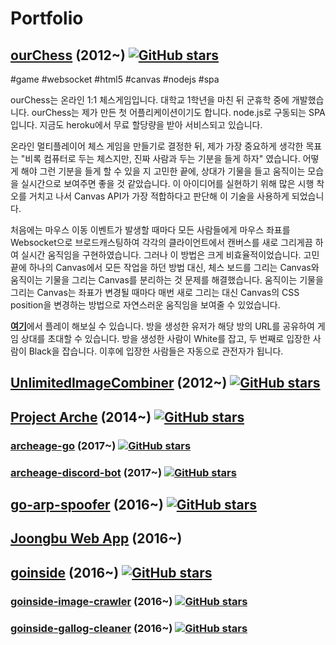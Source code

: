 # Portfolio

## [ourChess](https://github.com/geeksbaek/ourChess) (2012~) [![GitHub stars](https://img.shields.io/github/stars/geeksbaek/ourChess.svg?style=social&label=Star)](https://github.com/geeksbaek/ourChess)

#game #websocket #html5 #canvas #nodejs #spa

ourChess는 온라인 1:1 체스게임입니다. 대학교 1학년을 마친 뒤 군휴학 중에 개발했습니다. ourChess는 제가 만든 첫 어플리케이션이기도 합니다. node.js로 구동되는 SPA입니다. 지금도 heroku에서 무료 할당량을 받아 서비스되고 있습니다.

온라인 멀티플레이어 체스 게임을 만들기로 결정한 뒤, 제가 가장 중요하게 생각한 목표는 "비록 컴퓨터로 두는 체스지만, 진짜 사람과 두는 기분을 들게 하자" 였습니다. 어떻게 해야 그런 기분을 들게 할 수 있을 지 고민한 끝에, 상대가 기물을 들고 움직이는 모습을 실시간으로 보여주면 좋을 것 같았습니다. 이 아이디어를 실현하기 위해 많은 시행 착오를 거치고 나서 Canvas API가 가장 적합하다고 판단해 이 기술을 사용하게 되었습니다.

처음에는 마우스 이동 이벤트가 발생할 때마다 모든 사람들에게 마우스 좌표를 Websocket으로 브로드캐스팅하여 각각의 클라이언트에서 캔버스를 새로 그리게끔 하여 실시간 움직임을 구현하였습니다. 그러나 이 방법은 크게 비효율적이었습니다. 고민 끝에 하나의 Canvas에서 모든 작업을 하던 방법 대신, 체스 보드를 그리는 Canvas와 움직이는 기물을 그리는 Canvas를 분리하는 것 문제를 해결했습니다. 움직이는 기물을 그리는 Canvas는 좌표가 변경될 때마다 매번 새로 그리는 대신 Canvas의 CSS position을 변경하는 방법으로 자연스러운 움직임을 보여줄 수 있었습니다.

[**여기**](https://ourchess.herokuapp.com/)에서 플레이 해보실 수 있습니다. 방을 생성한 유저가 해당 방의 URL를 공유하여 게임 상대를 초대할 수 있습니다. 방을 생성한 사람이 White를 잡고, 두 번째로 입장한 사람이 Black을 잡습니다. 이후에 입장한 사람들은 자동으로 관전자가 됩니다.

## [UnlimitedImageCombiner](https://github.com/geeksbaek/UnlimitedImageCombiner) (2012~) [![GitHub stars](https://img.shields.io/github/stars/geeksbaek/UnlimitedImageCombiner.svg?style=social&label=Star)](https://github.com/geeksbaek/UnlimitedImageCombiner)

## [Project Arche](https://github.com/geeksbaek/Project-Arche) (2014~) [![GitHub stars](https://img.shields.io/github/stars/geeksbaek/Project-Arche.svg?style=social&label=Star)](https://github.com/geeksbaek/Project-Arche)

### [archeage-go](https://github.com/geeksbaek/archeage-go) (2017~) [![GitHub stars](https://img.shields.io/github/stars/geeksbaek/archeage-go.svg?style=social&label=Star)](https://github.com/geeksbaek/archeage-go)

### [archeage-discord-bot](https://github.com/geeksbaek/archeage-discord-bot) (2017~) [![GitHub stars](https://img.shields.io/github/stars/geeksbaek/archeage-discord-bot.svg?style=social&label=Star)](https://github.com/geeksbaek/archeage-discord-bot)

## [go-arp-spoofer](https://github.com/geeksbaek/go-arp-spoofer) (2016~) [![GitHub stars](https://img.shields.io/github/stars/geeksbaek/go-arp-spoofer.svg?style=social&label=Star)](https://github.com/geeksbaek/go-arp-spoofer)

## [Joongbu Web App](https://github.com/joongbu-capstone-2016-team-01) (2016~) 

## [goinside](https://github.com/geeksbaek/goinside) (2016~) [![GitHub stars](https://img.shields.io/github/stars/geeksbaek/goinside.svg?style=social&label=Star)](https://github.com/geeksbaek/goinside)

### [goinside-image-crawler](https://github.com/geeksbaek/goinside-image-crawler) (2016~) [![GitHub stars](https://img.shields.io/github/stars/geeksbaek/goinside-image-crawler.svg?style=social&label=Star)](https://github.com/geeksbaek/goinside-image-crawler)

### [goinside-gallog-cleaner](https://github.com/geeksbaek/goinside-gallog-cleaner) (2016~) [![GitHub stars](https://img.shields.io/github/stars/geeksbaek/goinside-gallog-cleaner.svg?style=social&label=Star)](https://github.com/geeksbaek/goinside-gallog-cleaner)
